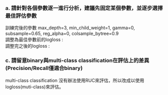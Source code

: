 ### a. 請針對各個參數逐一進行分析，建議先固定某個參數，並逐步選擇最佳評估參數  
訓練完後的參數 max_depth=3, min_child_weight=1, gamma=0, subsample=0.65, reg_alpha=0, colsample_bytree=0.9  
調整為最佳參數前的logloss :  
調整完之後的logloss :  
### c. 請留意binary與multi-class classification在評估上的差異 (Precision/Recall僅適合binary)
multi-class classification 沒有辦法使用RUC來評估，所以改成以使用logloss(muti-class)來評估。
